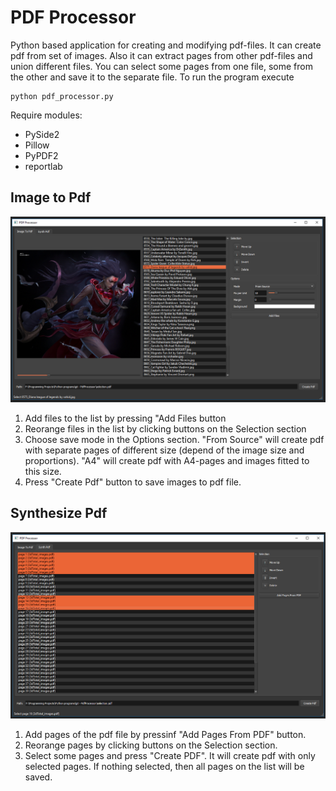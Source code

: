 # PDF Processor

Python based application for creating and modifying pdf-files. It can create pdf from set of images. Also it can extract pages from other pdf-files and union different files. You can select some pages from one file, some from the other and save it to the separate file. To run the program execute

```
python pdf_processor.py
```

Require modules:
* PySide2
* Pillow
* PyPDF2
* reportlab

## Image to Pdf

![Image to Pdf window](screen_01.png?raw=true)

1. Add files to the list by pressing "Add Files button
2. Reorange files in the list by clicking buttons on the Selection section
3. Choose save mode in the Options section. "From Source" will create pdf with separate pages of different size (depend of the image size and proportions). "A4" will create pdf with A4-pages and images fitted to this size.
4. Press "Create Pdf" button to save images to pdf file.

## Synthesize Pdf

![Synth Pdf window](screen_02.png?raw=true)

1. Add pages of the pdf file by pressinf "Add Pages From PDF" button.
2. Reorange pages by clicking buttons on the Selection section.
3. Select some pages and press "Create PDF". It will create pdf with only selected pages. If nothing selected, then all pages on the list will be saved.